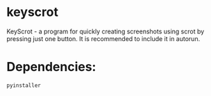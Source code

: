 # keyscrot
KeyScrot - a program for quickly creating screenshots using scrot by pressing just one button. It is recommended to include it in autorun.

# Dependencies:

`pyinstaller`
